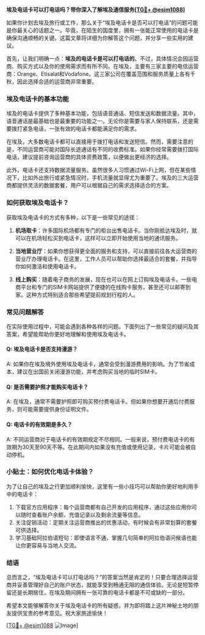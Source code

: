 **埃及电话卡可以打电话吗？带你深入了解埃及通信服务[[TG💪+ @esim1088](https://t.me/s/esim1088)]**

如果你计划去埃及旅行或工作，那么关于“埃及电话卡是否可以打电话”的问题可能是你最关心的话题之一。毕竟，在陌生的国度里，拥有一张能正常使用的电话卡是确保沟通顺畅的关键。这篇文章将详细为你解答这个问题，并分享一些实用的建议。

首先，让我们明确一点：**埃及的电话卡是可以打电话的**。不过，具体情况会因运营商、购买方式以及你的使用需求而有所不同。在埃及，主要有三家主要的电信运营商：Orange、Etisalat和Vodafone。这三家公司在覆盖范围和服务质量上各有千秋，因此选择合适的运营商非常重要。

### 埃及电话卡的基本功能

埃及的电话卡提供了多种基本功能，包括语音通话、短信发送和数据流量。其中，语音通话是最基础也是最重要的功能之一。无论你是需要与家人保持联系，还是需要拨打紧急电话，一张有效的电话卡都能满足你的需求。

在埃及，大多数电话卡都可以直接用于拨打电话和发送短信。然而，需要注意的是，不同运营商可能对国际长途通话有不同的收费标准。如果你经常需要拨打国际电话，建议提前咨询运营商的具体资费政策，以便做出更经济的选择。

此外，电话卡还支持数据流量服务。虽然很多人习惯通过Wi-Fi上网，但在某些情况下，比如外出旅行或紧急情况时，手机流量就显得尤为重要了。埃及的三大运营商都提供灵活的数据套餐，用户可以根据自己的需求选择适合的方案。

### 如何获取埃及电话卡？

获取埃及电话卡的方式有多种，以下是一些常见的途径：

1. **机场取卡**：许多国际机场都有专门的柜台出售电话卡。当你刚抵达埃及时，就可以在机场轻松买到电话卡，这样可以立即开始使用当地的通讯服务。

2. **当地营业厅**：如果你想获得更全面的服务和支持，可以直接前往各大运营商的营业厅办理电话卡。在这里，工作人员可以帮助你选择最适合的套餐，并指导你如何激活和使用电话卡。

3. **线上购买**：随着电子商务的发展，现在也可以在网上订购埃及电话卡。一些电商平台和专门的SIM卡网站提供了便捷的在线购卡服务，甚至还可以邮寄到家。这种方式特别适合那些希望提前规划行程的人。

### 常见问题解答

在实际使用过程中，可能会遇到各种各样的问题。下面列出了一些常见的疑问及其答案，希望能帮助你更好地理解和使用埃及电话卡。

#### Q: 埃及电话卡是否支持漫游？
A: 如果你在埃及境外使用埃及电话卡，通常会受到漫游费用的影响。为了节省成本，建议在出国前关闭漫游功能，并考虑购买当地的临时SIM卡。

#### Q: 是否需要护照才能购买电话卡？
A: 在埃及，通常不需要护照即可购买预付费电话卡。但如果你想要开通后付费服务，则可能需要提供身份证明文件。

#### Q: 电话卡的有效期是多久？
A: 不同运营商对于电话卡的有效期规定不尽相同。一般来说，预付费电话卡的有效期为30天至90天不等。在此期间内如果没有充值或使用记录，卡片可能会被自动停机。

### 小贴士：如何优化电话卡体验？

为了让自己的埃及之行更加顺利愉快，这里有一些小技巧可以帮助你更好地利用手中的电话卡：

1. 下载官方应用程序：每个运营商都有自己开发的应用程序，通过这些应用你可以随时查看账户余额、充值记录以及剩余流量等信息。
2. 关注促销活动：定期关注运营商推出的优惠活动，有时候会有非常划算的套餐可供选择。
3. 学习基础阿拉伯语短句：即使语言不通，掌握几句简单的阿拉伯语问候语也能让你更容易与当地人交流。

### 结语

总而言之，“埃及电话卡可以打电话吗？”的答案当然是肯定的！只要合理选择运营商并妥善管理好自己的账户状态，就能享受到畅通无阻的通信体验。无论是短暂停留还是长期居住，在埃及期间拥有一张可靠的电话卡都是不可或缺的一部分。

希望本文能够解答你关于埃及电话卡的所有疑惑，并为即将踏上这片神秘土地的朋友提供宝贵的参考意见。祝大家旅途愉快！

[[TG💪+ @esim1088](https://t.me/s/esim1088) ![Image](https://i.postimg.cc/4NQfJmqS/Snipaste-2025-05-13-00-14-12.png)]